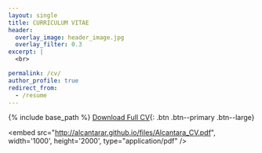 ```yaml
---
layout: single
title: CURRICULUM VITAE
header:
  overlay_image: header_image.jpg
  overlay_filter: 0.3
excerpt: |
  <br>

permalink: /cv/
author_profile: true
redirect_from:
  - /resume
---
```


{% include base_path %}
[Download Full CV](http://alcantarar.github.io/files/Alcantara_CV.pdf){: .btn .btn--primary .btn--large}

<embed src="http://alcantarar.github.io/files/Alcantara_CV.pdf", width='1000', height='2000', type="application/pdf" />
